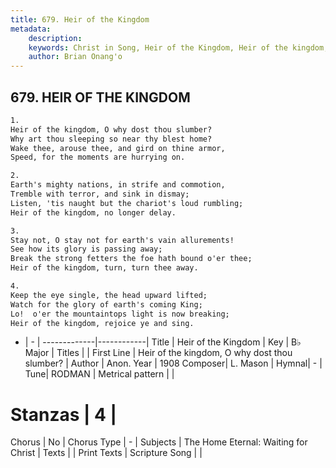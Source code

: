 ```yaml
---
title: 679. Heir of the Kingdom
metadata:
    description: 
    keywords: Christ in Song, Heir of the Kingdom, Heir of the kingdom, O why dost thou slumber?, 
    author: Brian Onang'o
---
```



## 679. HEIR OF THE KINGDOM

```txt
1.
Heir of the kingdom, O why dost thou slumber?
Why art thou sleeping so near thy blest home?
Wake thee, arouse thee, and gird on thine armor,
Speed, for the moments are hurrying on.

2.
Earth's mighty nations, in strife and commotion,
Tremble with terror, and sink in dismay;
Listen, 'tis naught but the chariot's loud rumbling;
Heir of the kingdom, no longer delay.

3.
Stay not, O stay not for earth's vain allurements!
See how its glory is passing away;
Break the strong fetters the foe hath bound o'er thee;
Heir of the kingdom, turn, turn thee away.

4.
Keep the eye single, the head upward lifted;
Watch for the glory of earth's coming King;
Lo!  o'er the mountaintops light is now breaking;
Heir of the kingdom, rejoice ye and sing.
```

- |   -  |
-------------|------------|
Title | Heir of the Kingdom |
Key | B♭ Major |
Titles |  |
First Line | Heir of the kingdom, O why dost thou slumber? |
Author | Anon.
Year | 1908
Composer| L. Mason |
Hymnal|  - |
Tune| RODMAN |
Metrical pattern | |
# Stanzas | 4 |
Chorus | No |
Chorus Type | - |
Subjects | The Home Eternal: Waiting for Christ |
Texts |  |
Print Texts | 
Scripture Song |  |
  
